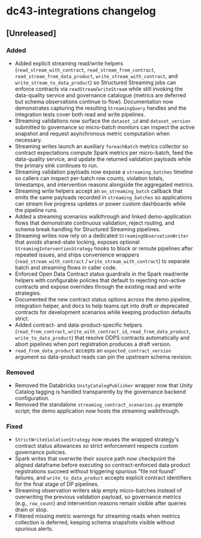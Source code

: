 # dc43-integrations changelog

## [Unreleased]
### Added
- Added explicit streaming read/write helpers (``read_stream_with_contract``,
  ``read_stream_from_contract``, ``read_stream_from_data_product``,
  ``write_stream_with_contract``, and ``write_stream_to_data_product``) so
  Structured Streaming jobs can enforce contracts via
  ``readStream``/``writeStream`` while still invoking the data-quality service
  and governance catalogue (metrics are deferred but schema observations
  continue to flow). Documentation now demonstrates capturing the resulting
  ``StreamingQuery`` handles and the integration tests cover both read and
  write pipelines.
- Streaming validations now surface the ``dataset_id`` and ``dataset_version``
  submitted to governance so micro-batch monitors can inspect the active
  snapshot and request asynchronous metric computation when necessary.
- Streaming writes launch an auxiliary ``foreachBatch`` metrics collector so
  contract expectations compute Spark metrics per micro-batch, feed the
  data-quality service, and update the returned validation payloads while the
  primary sink continues to run.
- Streaming validation payloads now expose a ``streaming_batches`` timeline so
  callers can inspect per-batch row counts, violation totals, timestamps, and
  intervention reasons alongside the aggregated metrics.
- Streaming write helpers accept an ``on_streaming_batch`` callback that emits
  the same payloads recorded in ``streaming_batches`` so applications can stream
  live progress updates or power custom dashboards while the pipeline runs.
- Added a streaming scenarios walkthrough and linked demo-application flows that
  demonstrate continuous validation, reject routing, and schema break handling
  for Structured Streaming pipelines.
- Streaming writes now rely on a dedicated ``StreamingObservationWriter`` that
  avoids shared-state locking, exposes optional ``StreamingInterventionStrategy``
  hooks to block or reroute pipelines after repeated issues, and ships
  convenience wrappers (``read_stream_with_contract`` /
  ``write_stream_with_contract``) to separate batch and streaming flows in
  caller code.
- Enforced Open Data Contract status guardrails in the Spark read/write helpers with
  configurable policies that default to rejecting non-active contracts and expose
  overrides through the existing read and write strategies.
- Documented the new contract status options across the demo pipeline, integration
  helper, and docs to help teams opt into draft or deprecated contracts for
  development scenarios while keeping production defaults strict.
- Added contract- and data-product-specific helpers
  (`read_from_contract`, `write_with_contract_id`, `read_from_data_product`,
  `write_to_data_product`) that resolve ODPS contracts automatically and abort
  pipelines when port registration produces a draft version.
- `read_from_data_product` accepts an `expected_contract_version` argument so
  data-product reads can pin the upstream schema revision.

### Removed
- Removed the Databricks `UnityCatalogPublisher` wrapper now that Unity Catalog
  tagging is handled transparently by the governance backend configuration.
- Removed the standalone `streaming_contract_scenarios.py` example script; the
  demo application now hosts the streaming walkthrough.

### Fixed
- `StrictWriteViolationStrategy` now reuses the wrapped strategy's contract status
  allowances so strict enforcement respects custom governance policies.
- Spark writes that overwrite their source path now checkpoint the aligned dataframe
  before executing so contract-enforced data product registrations succeed without
  triggering spurious "file not found" failures, and `write_to_data_product`
  accepts explicit contract identifiers for the final stage of DP pipelines.
- Streaming observation writers skip empty micro-batches instead of overwriting
  the previous validation payload, so governance metrics (e.g., `row_count`) and
  intervention reasons remain visible after queries drain or stop.
- Filtered missing metric warnings for streaming reads when metrics collection
  is deferred, keeping schema snapshots visible without spurious alerts.
